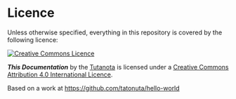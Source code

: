 # Licence

Unless otherwise specified, everything in this repository is covered by the following licence:

[![Creative Commons Licence](https://licensebuttons.net/l/by-sa/4.0/88x31.png)](http://creativecommons.org/licenses/by-sa/4.0/)

***This Documentation*** by the [Tutanota](https://github.com/tatonuta) is licensed under a [Creative Commons Attribution 4.0 International Licence](http://creativecommons.org/licenses/by-sa/4.0/).

Based on a work at https://github.com/tatonuta/hello-world
